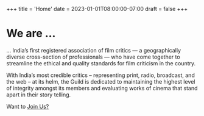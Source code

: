 +++
title = 'Home'
date = 2023-01-01T08:00:00-07:00
draft = false
+++

# We are &hellip;

&hellip; India’s first registered association of film
critics &mdash; a geographically diverse cross-section of professionals
&mdash; who have come together to streamline the ethical and quality standards
for film criticism in the country.

With India’s most credible critics &ndash; representing print, radio,
broadcast, and the web &ndash; at its helm, the Guild is dedicated to
maintaining the highest level of integrity amongst its members and
evaluating works of cinema that stand apart in their story telling.

Want to [Join Us?]("#")
